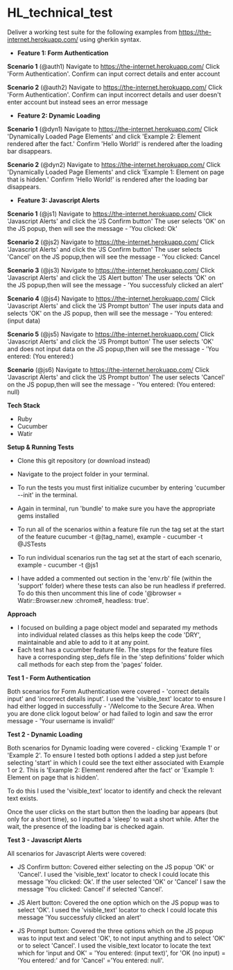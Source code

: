 # HL_technical_test
Deliver a working test suite for the following examples from https://the-internet.herokuapp.com/ using gherkin syntax. 

- **Feature 1: Form Authentication**

**Scenario 1** (@auth1)
Navigate to https://the-internet.herokuapp.com/
Click 'Form Authentication'.
Confirm can input correct details and enter account

**Scenario 2**  (@auth2)
Navigate to https://the-internet.herokuapp.com/
Click 'Form Authentication'.
Confirm can input incorrect details and user doesn't enter account but instead sees an error message


- **Feature 2: Dynamic Loading**

**Scenario 1** (@dyn1)
Navigate to https://the-internet.herokuapp.com/
Click 'Dynamically Loaded Page Elements' and click 'Example 2: Element rendered after the fact.'
Confirm 'Hello World!' is rendered after the loading bar disappears.

**Scenario 2** (@dyn2)
Navigate to https://the-internet.herokuapp.com/
Click 'Dynamically Loaded Page Elements' and click 'Example 1: Element on page that is hidden.' 
Confirm 'Hello World!' is rendered after the loading bar disappears.


- **Feature 3: Javascript Alerts**

**Scenario 1** (@js1)
Navigate to https://the-internet.herokuapp.com/
Click 'Javascript Alerts' and click the 'JS Confirm button'
The user selects 'OK' on the JS popup, then will see the message - 'You clicked: Ok'

**Scenario 2** (@js2)
Navigate to https://the-internet.herokuapp.com/
Click 'Javascript Alerts' and click the 'JS Confirm button'
The user selects 'Cancel' on the JS popup,then will see the message - 'You clicked: Cancel

**Scenario 3** (@js3)
Navigate to https://the-internet.herokuapp.com/
Click 'Javascript Alerts' and click the 'JS Alert button'
The user selects 'OK' on the JS popup,then will see the message - 'You successfuly clicked an alert'

**Scenario 4** (@js4)
Navigate to https://the-internet.herokuapp.com/
Click 'Javascript Alerts' and click the 'JS Prompt button'
The user inputs data and selects 'OK' on the JS popup, then will see the message - 'You entered: (input data)

**Scenario 5** (@js5)
Navigate to https://the-internet.herokuapp.com/
Click 'Javascript Alerts' and click the 'JS Prompt button'
The user selects 'OK' and does not input data on the JS popup,then will see the message - 'You entered: (You entered:)

**Scenario** (@js6)
Navigate to https://the-internet.herokuapp.com/
Click 'Javascript Alerts' and click the 'JS Prompt button'
The user selects 'Cancel' on the JS popup,then will see the message - 'You entered: (You entered: null)


**Tech Stack**

- Ruby
- Cucumber
- Watir

**Setup & Running Tests**

- Clone this git repository (or download instead)
- Navigate to the project folder in your terminal.
- To run the tests you must first initialize cucumber by entering 'cucumber --init' in the terminal.
- Again in terminal, run 'bundle' to make sure you have the appropriate gems installed

- To run all of the scenarios within a feature file run the tag set at the start of the feature cucumber -t @(tag_name), example - cucumber -t @JSTests
- To run individual scenarios run the tag set at the start of each scenario, example -  cucumber -t @js1
- I have added a commented out section in the 'env.rb' file (within the 'support' folder) where these tests can also be run headless if preferred. To do this then uncomment this line of code '@browser = Watir::Browser.new :chrome#, headless: true'.

**Approach**

- I focused on building a page object model and separated my methods into individual related classes as this helps keep the code 'DRY', maintainable and able to add to it at any point. 
- Each test has a cucumber feature file. The steps for the feature files have a corresponding step_defs file in the 'step definitions' folder which call methods for each step from the 'pages' folder.

**Test 1 - Form Authentication**

Both scenarios for Form Authentication were covered - 'correct details input' and 'incorrect details input'.
I used the 'visible_text' locator to ensure I had either logged in successfully - '/Welcome to the Secure Area. When you are done click logout below'
or had failed to login and saw the error message - 'Your username is invalid!'


**Test 2 - Dynamic Loading**

Both scenarios for Dynamic loading were covered - clicking 'Example 1' or 'Example 2'. 
To ensure I tested both options I added a step just before selecting 'start' in which I could see the text either associated with Example 1 or 2.  This is        'Example 2: Element rendered after the fact' or 'Example 1: Element on page that is hidden'. 

To do this I used the 'visible_text' locator to identify and check the relevant text exists. 

Once the user clicks on the start button then the loading bar appears (but only for a short time), so I inputted a 'sleep' to wait a short while. After the wait, the presence of the loading bar is checked again.

**Test 3 - Javascript Alerts**

All scenarios for Javascript Alerts were covered:

- JS Confirm button: Covered either selecting on the JS popup 'OK' or 'Cancel'. I used the 'visible_text' locator to check I could locate this message  'You clicked: Ok'. If the user selected 'OK' or 'Cancel' I saw the message 'You clicked: Cancel' if selected 'Cancel'. 

- JS Alert button: Covered the one option which on the JS popup was to select 'OK'. I used the 'visible_text' locator to check I could locate this message  'You successfuly clicked an alert'

- JS Prompt button: Covered the three options which on the JS popup was to input text and select 'OK', to not input anything and to select 'OK' or to select 'Cancel'. I used the visible_text locator to locate the text which for  'input and OK' = 'You entered: (input text)', for 'OK (no input) = 'You entered:' and for 'Cancel' ='You entered: null'. 
